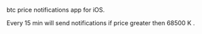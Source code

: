  btc price notifications app for iOS.

 Every 15 min will send notifications if price greater then 68500 K .
